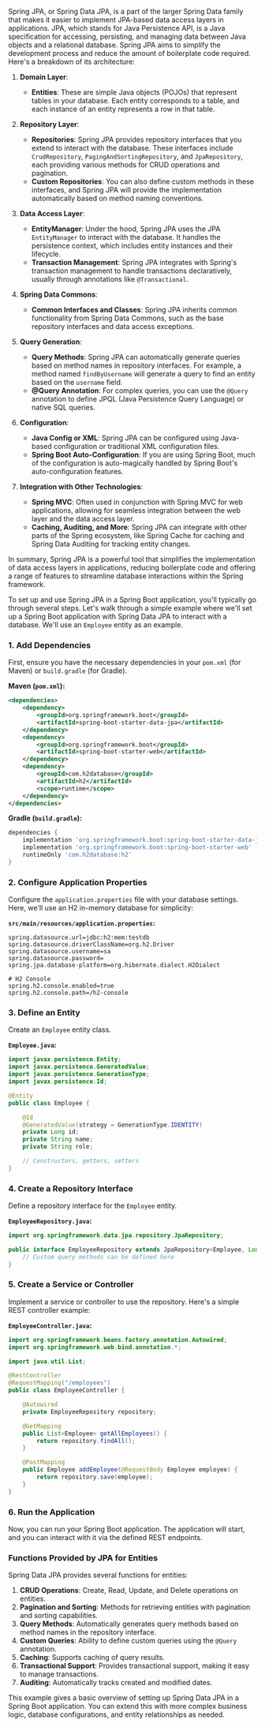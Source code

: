 Spring JPA, or Spring Data JPA, is a part of the larger Spring Data family that makes it easier to implement JPA-based data access layers in applications. JPA, which stands for Java Persistence API, is a Java specification for accessing, persisting, and managing data between Java objects and a relational database. Spring JPA aims to simplify the development process and reduce the amount of boilerplate code required. Here's a breakdown of its architecture:

1. **Domain Layer**:
   - **Entities**: These are simple Java objects (POJOs) that represent tables in your database. Each entity corresponds to a table, and each instance of an entity represents a row in that table.

2. **Repository Layer**:
   - **Repositories**: Spring JPA provides repository interfaces that you extend to interact with the database. These interfaces include `CrudRepository`, `PagingAndSortingRepository`, and `JpaRepository`, each providing various methods for CRUD operations and pagination.
   - **Custom Repositories**: You can also define custom methods in these interfaces, and Spring JPA will provide the implementation automatically based on method naming conventions.

3. **Data Access Layer**:
   - **EntityManager**: Under the hood, Spring JPA uses the JPA `EntityManager` to interact with the database. It handles the persistence context, which includes entity instances and their lifecycle.
   - **Transaction Management**: Spring JPA integrates with Spring's transaction management to handle transactions declaratively, usually through annotations like `@Transactional`.

4. **Spring Data Commons**:
   - **Common Interfaces and Classes**: Spring JPA inherits common functionality from Spring Data Commons, such as the base repository interfaces and data access exceptions.

5. **Query Generation**:
   - **Query Methods**: Spring JPA can automatically generate queries based on method names in repository interfaces. For example, a method named `findByUsername` will generate a query to find an entity based on the `username` field.
   - **@Query Annotation**: For complex queries, you can use the `@Query` annotation to define JPQL (Java Persistence Query Language) or native SQL queries.

6. **Configuration**:
   - **Java Config or XML**: Spring JPA can be configured using Java-based configuration or traditional XML configuration files.
   - **Spring Boot Auto-Configuration**: If you are using Spring Boot, much of the configuration is auto-magically handled by Spring Boot's auto-configuration features.

7. **Integration with Other Technologies**:
   - **Spring MVC**: Often used in conjunction with Spring MVC for web applications, allowing for seamless integration between the web layer and the data access layer.
   - **Caching, Auditing, and More**: Spring JPA can integrate with other parts of the Spring ecosystem, like Spring Cache for caching and Spring Data Auditing for tracking entity changes.

In summary, Spring JPA is a powerful tool that simplifies the implementation of data access layers in applications, reducing boilerplate code and offering a range of features to streamline database interactions within the Spring framework.

To set up and use Spring JPA in a Spring Boot application, you'll typically go through several steps. Let's walk through a simple example where we'll set up a Spring Boot application with Spring Data JPA to interact with a database. We'll use an `Employee` entity as an example.

### 1. Add Dependencies

First, ensure you have the necessary dependencies in your `pom.xml` (for Maven) or `build.gradle` (for Gradle).

**Maven (`pom.xml`):**
```xml
<dependencies>
    <dependency>
        <groupId>org.springframework.boot</groupId>
        <artifactId>spring-boot-starter-data-jpa</artifactId>
    </dependency>
    <dependency>
        <groupId>org.springframework.boot</groupId>
        <artifactId>spring-boot-starter-web</artifactId>
    </dependency>
    <dependency>
        <groupId>com.h2database</groupId>
        <artifactId>h2</artifactId>
        <scope>runtime</scope>
    </dependency>
</dependencies>
```

**Gradle (`build.gradle`):**
```groovy
dependencies {
    implementation 'org.springframework.boot:spring-boot-starter-data-jpa'
    implementation 'org.springframework.boot:spring-boot-starter-web'
    runtimeOnly 'com.h2database:h2'
}
```

### 2. Configure Application Properties

Configure the `application.properties` file with your database settings. Here, we'll use an H2 in-memory database for simplicity:

**`src/main/resources/application.properties`:**
```properties
spring.datasource.url=jdbc:h2:mem:testdb
spring.datasource.driverClassName=org.h2.Driver
spring.datasource.username=sa
spring.datasource.password=
spring.jpa.database-platform=org.hibernate.dialect.H2Dialect

# H2 Console
spring.h2.console.enabled=true
spring.h2.console.path=/h2-console
```

### 3. Define an Entity

Create an `Employee` entity class.

**`Employee.java`:**
```java
import javax.persistence.Entity;
import javax.persistence.GeneratedValue;
import javax.persistence.GenerationType;
import javax.persistence.Id;

@Entity
public class Employee {

    @Id
    @GeneratedValue(strategy = GenerationType.IDENTITY)
    private Long id;
    private String name;
    private String role;

    // Constructors, getters, setters
}
```

### 4. Create a Repository Interface

Define a repository interface for the `Employee` entity.

**`EmployeeRepository.java`:**
```java
import org.springframework.data.jpa.repository.JpaRepository;

public interface EmployeeRepository extends JpaRepository<Employee, Long> {
    // Custom query methods can be defined here
}
```

### 5. Create a Service or Controller

Implement a service or controller to use the repository. Here's a simple REST controller example:

**`EmployeeController.java`:**
```java
import org.springframework.beans.factory.annotation.Autowired;
import org.springframework.web.bind.annotation.*;

import java.util.List;

@RestController
@RequestMapping("/employees")
public class EmployeeController {

    @Autowired
    private EmployeeRepository repository;

    @GetMapping
    public List<Employee> getAllEmployees() {
        return repository.findAll();
    }

    @PostMapping
    public Employee addEmployee(@RequestBody Employee employee) {
        return repository.save(employee);
    }
}
```

### 6. Run the Application

Now, you can run your Spring Boot application. The application will start, and you can interact with it via the defined REST endpoints.

### Functions Provided by JPA for Entities

Spring Data JPA provides several functions for entities:

1. **CRUD Operations**: Create, Read, Update, and Delete operations on entities.
2. **Pagination and Sorting**: Methods for retrieving entities with pagination and sorting capabilities.
3. **Query Methods**: Automatically generates query methods based on method names in the repository interface.
4. **Custom Queries**: Ability to define custom queries using the `@Query` annotation.
5. **Caching**: Supports caching of query results.
6. **Transactional Support**: Provides transactional support, making it easy to manage transactions.
7. **Auditing**: Automatically tracks created and modified dates.

This example gives a basic overview of setting up Spring Data JPA in a Spring Boot application. You can extend this with more complex business logic, database configurations, and entity relationships as needed.
